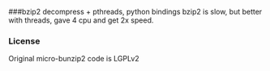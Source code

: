 ###bzip2 decompress + pthreads, python bindings
bzip2 is slow, but better with threads, gave 4 cpu and get 2x speed.

### License
Original micro-bunzip2 code is LGPLv2
